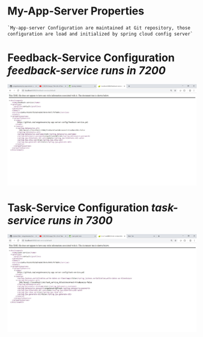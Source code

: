 # My-App-Server Properties
    `My-app-server Configuration are maintained at Git repository, those configuration are load and initialized by spring cloud config server`
 
# Feedback-Service Configuration *feedback-service runs in 7200*
![feedback](https://raw.githubusercontent.com/vengatesanns/Games/master/feedback.JPG)


# Task-Service Configuration   *task-service runs in 7300*
![feedback](https://raw.githubusercontent.com/vengatesanns/Games/master/task.JPG)


